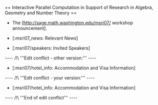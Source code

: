== Interactive Parallel Computation in Support of Research in Algebra, Geometry and Number Theory ==


   * The [http://sage.math.washington.edu/msri07/ workshop announcement]. 


   * [:msri07_news: Relevant News]

   * [:msri07/speakers: Invited Speakers]


---- /!\ '''Edit conflict - other version:''' ----
   * [:msri07/hotel_info: Accommodation and Visa Information]

---- /!\ '''Edit conflict - your version:''' ----
   * [:msri07/hotel_info: Accommodation and Visa Information]

---- /!\ '''End of edit conflict''' ----
